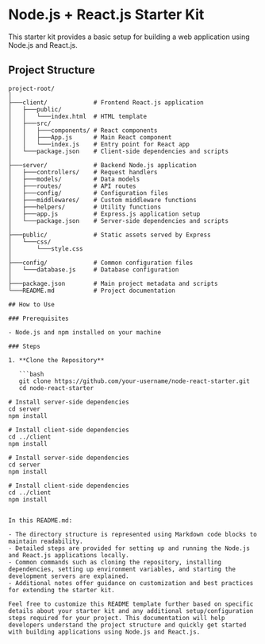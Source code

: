 # Node.js + React.js Starter Kit

This starter kit provides a basic setup for building a web application using Node.js and React.js.

## Project Structure

```plaintext
project-root/
│
├───client/             # Frontend React.js application
│   ├───public/
│   │   └───index.html  # HTML template
│   ├───src/
│   │   ├───components/ # React components
│   │   ├───App.js      # Main React component
│   │   └───index.js    # Entry point for React app
│   └───package.json    # Client-side dependencies and scripts
│
├───server/             # Backend Node.js application
│   ├───controllers/    # Request handlers
│   ├───models/         # Data models
│   ├───routes/         # API routes
│   ├───config/         # Configuration files
│   ├───middlewares/    # Custom middleware functions
│   ├───helpers/        # Utility functions
│   ├───app.js          # Express.js application setup
│   └───package.json    # Server-side dependencies and scripts
│
├───public/             # Static assets served by Express
│   └───css/
│       └───style.css
│
├───config/             # Common configuration files
│   └───database.js     # Database configuration
│
├───package.json        # Main project metadata and scripts
└───README.md           # Project documentation

## How to Use

### Prerequisites

- Node.js and npm installed on your machine

### Steps

1. **Clone the Repository**

   ```bash
   git clone https://github.com/your-username/node-react-starter.git
   cd node-react-starter

# Install server-side dependencies
cd server
npm install

# Install client-side dependencies
cd ../client
npm install

# Install server-side dependencies
cd server
npm install

# Install client-side dependencies
cd ../client
npm install


In this README.md:

- The directory structure is represented using Markdown code blocks to maintain readability.
- Detailed steps are provided for setting up and running the Node.js and React.js applications locally.
- Common commands such as cloning the repository, installing dependencies, setting up environment variables, and starting the development servers are explained.
- Additional notes offer guidance on customization and best practices for extending the starter kit.

Feel free to customize this README template further based on specific details about your starter kit and any additional setup/configuration steps required for your project. This documentation will help developers understand the project structure and quickly get started with building applications using Node.js and React.js.
